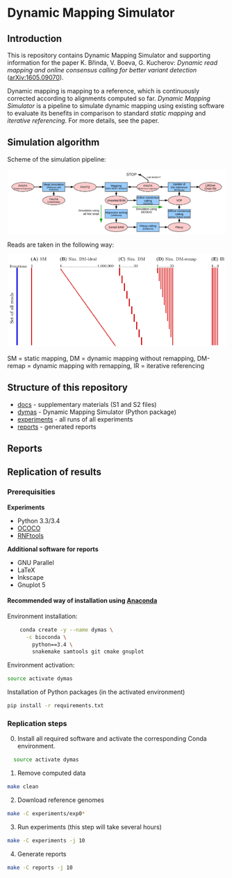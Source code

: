 # Dynamic Mapping Simulator

## Introduction

This is repository contains Dynamic Mapping Simulator and supporting information for the paper
K. Břinda, V. Boeva, G. Kucherov: *Dynamic read mapping and online consensus calling for better variant detection* ([arXiv:1605.09070](http://arxiv.org/abs/1605.09070)).


Dynamic mapping is mapping to a reference, which is continuously corrected according to alignments computed so far. *Dynamic Mapping Simulator* is a pipeline to simulate dynamic mapping using existing software to evaluate its benefits in comparison to standard *static mapping* and *iterative referencing*. For more details, see the paper.

## Simulation algorithm

Scheme of the simulation pipeline:

![](docs/simulation_pipeline.png)

Reads are taken in the following way:

![](docs/reads.png)

SM = static mapping, DM = dynamic mapping without remapping, DM-remap = dynamic mapping with remapping, IR = iterative referencing

## Structure of this repository

* [docs](docs) - supplementary materials (S1 and S2 files)
* [dymas](docs) - Dynamic Mapping Simulator (Python package)
* [experiments](docs) - all runs of all experiments
* [reports](reports) - generated reports

## Reports

## Replication of results

### Prerequisities

**Experiments**

* Python 3.3/3.4
* [OCOCO](http://github.com/karel-brinda/ococo)
* [RNFtools](http://github.com/karel-brinda/rnftools)

**Additional software for reports**

* GNU Parallel
* LaTeX
* Inkscape
* Gnuplot 5

#### Recommended way of installation using [Anaconda](https://www.continuum.io/downloads)

Environment installation:

```bash
	conda create -y --name dymas \
	  -c bioconda \
		python==3.4 \
		snakemake samtools git cmake gnuplot
```

Environment activation:

```bash
source activate dymas
```

Installation of Python packages (in the activated environment)

```bash
pip install -r requirements.txt
```

### Replication steps

0. Install all required software and activate the corresponding Conda environment.

  ```bash
	source activate dymas
  ```

1. Remove computed data

  ```bash
  make clean
  ```

2. Download reference genomes

  ```bash
  make -C experiments/exp0*
  ```

3. Run experiments (this step will take several hours)

  ```bash
  make -C experiments -j 10
  ```

4. Generate reports

  ```bash
  make -C reports -j 10
  ```
